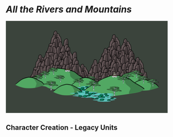 # _All the Rivers and Mountains_

![Header|40](/content/media/rpg/header.png)

## Character Creation - Legacy Units